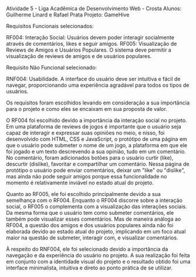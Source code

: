Atividade 5 - Liga Acadêmica de Desenvolvimento Web - Crosta
Alunos: Guilherme Linard e Rafael Prata
Projeto: GameHive

Requisitos Funcionais selecionados:

RF004: Interação Social: Usuários devem poder interagir socialmente através de comentários, likes e seguir amigos.
RF005: Visualização de Reviews de Amigos e Usuários Populares. O sistema deve permitir a visualização de reviews de amigos e de usuários populares.

Requisito Não Funcional selecionado:

RNF004: Usabilidade. A interface do usuário deve ser intuitiva e fácil de navegar, proporcionando uma experiência agradável para todos os tipos de usuários.

Os requisitos foram escolhidos levando em consideração a sua importância para o projeto e como eles se encaixam em sua proposta de valor.

O RF004 foi escolhido devido a importância da interação social no projeto. Em uma plataforma de reviews de jogos é importante que o usuário seja capaz de interagir e expressar suas opiniões no meio, e nisso,
foi desenvolvido com HTML, CSS e JavaScript, o protótipo de uma página em que o usuário pode submeter o nome de um jogo, a plataforma em que ele foi jogado e um texto descrevendo a sua opinião, tudo em um
comentário. No comentário, foram adicionados botões para o usuário curtir (like), descurtir (dislike), favoritar e compartilhar um comentário. Nessa página de protótipo o usuário pode enviar comentários,
deixar um "like" ou "dislike", mas ainda não pode seguir amigos porque essa funcionalidade no momento é relativamente inviável no estado atual do projeto.

Quanto ao RF005, ele foi escolhido principalmente devido a sua semelhança com o RF004. Enquanto o RF004 discorre sobre a interação social, o RF005 o complementa com a visualização das interações sociais.
Da mesma forma que o usuário tem como submeter comentários, ele também pode visualizar esses comentários. Mas de maneira análoga ao RF004, a questão dos amigos e dos usuários populares ainda não foi elaborada
devido ao estado atual do projeto, implicando em um foco atual maior na questão de submeter, interagir com, e visualizar comentários.

À respeito do RNF004, ele foi selecionado devido a importância da navegação e da experiência do usuário no projeto. A sua realização foi feita em conjunto com a identidade visual do projeto e o resultado
obtido foi uma interface minimalista, intuitiva e direto ao ponto prática de se utilizar.
